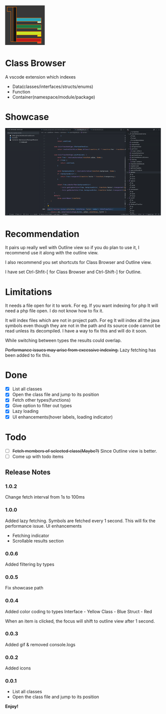 ![Icon](https://github.com/jarusll/vscode-class-browser/blob/master/extension/media/icon.png?raw=true)
# Class Browser

A vscode extension which indexes
- Data(classes/interfaces/structs/enums)
- Function
- Container(namespace/module/package)

# Showcase

![Alt Text](https://github.com/jarusll/vscode-class-browser/blob/master/extension/media/showcase.gif?raw=true)

# Recommendation
It pairs up really well with Outline view so if you do plan to use it, I recommend use it along with the outline view.

I also recommend you set shortcuts for Class Browser and Outline view.

I have set Ctrl-Shfit-[ for Class Browser and Ctrl-Shift-] for Outline.

# Limitations
It needs a file open for it to work. For eg. If you want indexing for php It will need a php file open. I do not know how to fix it.

It will index files which are not in project path. For eg It will index all the java symbols even though they are not in the path and its source code cannot be read unless its decompiled. I have a way to fix this and will do it soon.

While switching between types the results could overlap.

~~Performance issues may arise from excessive indexing.~~ Lazy fetching has been added to fix this.

# Done
- [x] List all classes
- [x] Open the class file and jump to its position
- [x] Fetch other types(functions)
- [x] Give option to filter out types
- [x] Lazy loading
- [x] UI enhancements(hover labels, loading indicator)

# Todo
- [ ] ~~Fetch members of selected class(Maybe?)~~ Since Outline view is better.
- [ ] Come up with todo items

## Release Notes
### 1.0.2
Change fetch interval from 1s to 100ms

### 1.0.0
Added lazy fetching. Symbols are fetched every 1 second. This will fix the performance issue.
UI enhancements
- Fetching indicator
- Scrollable results section

### 0.0.6
Added filtering by types

### 0.0.5
Fix showcase path

### 0.0.4
Added color coding to types
Interface - Yellow
Class - Blue
Struct - Red

When an item is clicked, the focus will shift to outline view after 1 second.

### 0.0.3
Added gif & removed console.logs

### 0.0.2
Added icons

### 0.0.1
- List all classes
- Open the class file and jump to its position

**Enjoy!**
